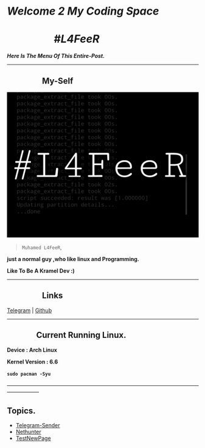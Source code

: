 # ***Welcome 2 My Coding Space***


# *⠀⠀⠀⠀⠀⠀#L4FeeR*


***Here Is The Menu Of This Entire-Post.***

* * *


## **⠀⠀⠀⠀⠀⠀My-Self**

![L4FeeR](assets/l4feer.png)

  > `Muhamed L4FeeR`,

**just a normal guy ,who like linux and Programming.**

**Like To Be A Kramel Dev :)**

* * *


## **⠀⠀⠀⠀⠀⠀Links**

  [Telegram](https://t.me/l4feer) | [Github](https://github.com/L4FeeR)

 * * * 




## **⠀⠀⠀⠀⠀Current Running Linux.**

**Device        : Arch Linux**

**Kernel Version   : 6.6**

**`sudo pacman -Syu`**


——————————————————————————————————————————
##              Topics.

* [Telegram-Sender](/telegram-sender.md)
* [Nethunter](/nethunter.md)
* [TestNewPage](/aboot.md)
